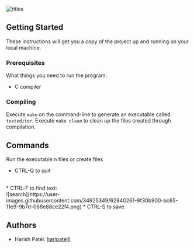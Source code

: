 ![titles](https://user-images.githubusercontent.com/34925349/62840262-9f30b900-bc65-11e9-8329-33c2723539ae.png)
## Getting Started 

These instructions will get you a copy of the project up and running on your local machine.

### Prerequisites

What things you need to run the program:

* C compiler
### Compiling

Execute `make` on the command-line to generate an executable called `texteditor`.
Execute `make clean` to clean up the files created through compilation.

## Commands
Run the executable n files or create files
* CTRL-Q to quit 
<br /> 
* CTRL-F to find text:
<br /> 
![search](https://user-images.githubusercontent.com/34925349/62840261-9f30b900-bc65-11e9-9b7d-068e88ce22f4.png)
* CTRL-S to save


## Authors
* Harish Patel: [haripatelll](https://github.com/haripatelll)
